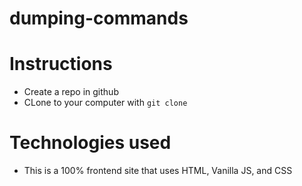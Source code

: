 # dumping-commands

# Instructions
* Create a repo in github
* CLone to your computer with `git clone `

# Technologies used
* This is a 100% frontend site that uses HTML, Vanilla JS, and CSS